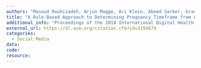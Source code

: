 ```yaml
---
authors: "Masoud Rouhizadeh, Arjun Magge, Ari Klein, Abeed Sarker, Graciela Gonzalez"
title: "A Rule-Based Approach to Determining Pregnancy Timeframe from Contextual Social Media Postings."
additional_info: "Proceedings of the 2018 International Digital Health Conference (DH'18). 2018; 16-20. Lyon, France. DOI: https://doi.org/10.1145/3194658.3194679."
external_url: https://dl.acm.org/citation.cfm?id=3194679
categories:
  - Social Media 
data: 
code:
resource:
---
```

